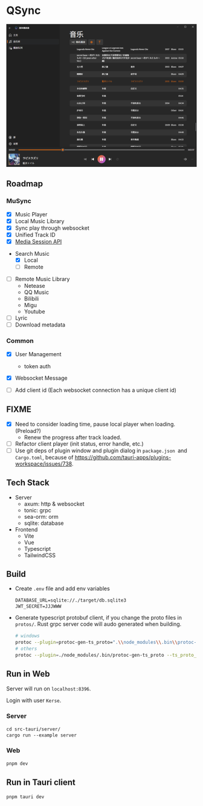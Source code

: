 # QSync

![playing](docs/img/playing.png)

## Roadmap

### MuSync
- [x] Music Player
- [x] Local Music Library
- [x] Sync play through websocket
- [x] Unified Track ID
- [x] [Media Session API](https://developer.mozilla.org/en-US/docs/Web/API/MediaSession)
- Search Music
   - [x] Local
   - [ ] Remote
- [ ] Remote Music Library
   - Netease
   - QQ Music
   - Bilibili
   - Migu
   - Youtube
- [ ] Lyric
- [ ] Download metadata

### Common

- [x] User Management
   - token auth
- [x] Websocket Message
- [ ] Add client id (Each websocket connection has a unique client id)


## FIXME
- [x] Need to consider loading time, pause local player when loading. (Preload?)
   - Renew the progress after track loaded.
- [ ] Refactor client player (init status, error handle, etc.)
- [ ] Use git deps of plugin window and plugin dialog in `package.json `and `Cargo.toml`, because of https://github.com/tauri-apps/plugins-workspace/issues/738.

## Tech Stack

- Server
   - axum: http & websocket
   - tonic: grpc
   - sea-orm: orm
   - sqlite: database
- Frontend
   - Vite
   - Vue
   - Typescript
   - TailwindCSS

## Build

- Create `.env` file and add env variables
   ```env
   DATABASE_URL=sqlite://./target/db.sqlite3
   JWT_SECRET=JJJWWW
   ```

- Generate typescript protobuf client, if you change the proto files in `protos/`. Rust grpc server code will audo generated when building.
   ```bash
   # windows
   protoc --plugin=protoc-gen-ts_proto=".\\node_modules\\.bin\\protoc-gen-ts_proto.cmd" --ts_proto_out=./src/generated --ts_proto_opt=esModuleInterop=true --ts_proto_opt=outputClientImpl=grpc-web ./protos/musync.proto
   # others
   protoc --plugin=./node_modules/.bin/protoc-gen-ts_proto --ts_proto_out=./src/generated --ts_proto_opt=esModuleInterop=true --ts_proto_opt=outputClientImpl=grpc-web ./protos/musync.proto
   ```

## Run in Web

Server will run on `localhost:8396`.

Login with user `Kerse`.

### Server
```
cd src-tauri/server/
cargo run --example server
```

### Web
```
pnpm dev
```

## Run in Tauri client
```
pnpm tauri dev
```
